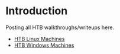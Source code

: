 # Introduction 

Posting all HTB walkthroughs/writeups here.

* [HTB Linux Machines](linux-machines/README.md)
* [HTB Windows Machines](windows-machines/README.md)
